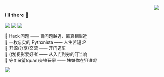 <img align="right" src="https://github-readme-stats-tr0y.vercel.app/api?username=Macr0phag3&show_icons=true&theme=radical&hide_title=true" />

### Hi there 👋
[![](https://img.shields.io/badge/dynamic/json?color=brightgreen&logo=zhihu&label=Followers&query=%24.data.totalSubs&url=https%3A%2F%2Fapi.spencerwoo.com%2Fsubstats%2F%3Fsource%3Dzhihu%26queryKey%3Dtr0yZh)](https://www.zhihu.com/people/tr0yZh) [![](https://img.shields.io/badge/dynamic/json?color=blue&logo=github&label=Followers&query=%24.data.totalSubs&url=https%3A%2F%2Fapi.spencerwoo.com%2Fsubstats%2F%3Fsource%3Dgithub%26queryKey%3DMacr0phag3)](https://github.com/Macr0phag3/) [![](https://img.shields.io/badge/dynamic/json?color=red&logo=Sina%20Weibo&label=Followers&query=%24.data.totalSubs&url=https%3A%2F%2Fapi.spencerwoo.com%2Fsubstats%2F%3Fsource%3Dweibo%26queryKey%3D6575448477)](https://weibo.com/u/6575448477)

🍭 Hack 问题 —— 离问题越近，离真相越近<br>
🍭 一枚忠实的 Pythonista —— 人生苦短 :P<br>
🍭 开源/分享/交流 —— 开门造车<br>
🍭 (伪)摄影爱好者 —— 从入门到穷的叮当响<br>
🍭 守(tiě)望(quán)先锋玩家 —— 妹妹你在狙谁呢<br>

![](https://komarev.com/ghpvc/?username=Macr0phag3)
